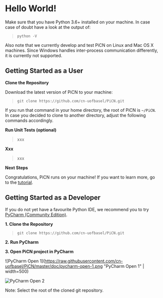 # Hello World!

Make sure that you have Python 3.6+ installed on your machine. In case case of doubt have a look at the output of:

> `python -V`

Also note that we currently develop and test PiCN on Linux and Mac OS X machines. Since Windows handles inter-process communication differently, it is currently not supported.

## Getting Started as a User

**Clone the Repository**

Download the latest version of PiCN to your machine:

> `git clone https://github.com/cn-uofbasel/PiCN.git`

If you run that command in your home directory, the root of PiCN is `~/PiCN`. In case you decided to clone to another directory, adjust the following commands accordingly.

**Run Unit Tests (optional)**

> xxx

**Xxx**

> xxx

**Next Steps**

Congratulations, PiCN runs on your machine! If you want to learn more, go to the [tutorial](tutorial.md).  


## Getting Started as a Developer

If you do not yet have a favourite Python IDE, we recommend you to try [PyCharm (Community Edition)](https://www.jetbrains.com/pycharm/download).

**1. Clone the Repository**

> `git clone https://github.com/cn-uofbasel/PiCN.git`

**2. Run PyCharm**

**3. Open PiCN project in PyCharm**

![PyCharm Open 1](https://raw.githubusercontent.com/cn-uofbasel/PiCN/master/doc/pycharm-open-1.png "PyCharm Open 1" | width=500)

![PyCharm Open 2](https://raw.githubusercontent.com/cn-uofbasel/PiCN/master/doc/pycharm-open-2.png "PyCharm Open 2")

Note: Select the root of the cloned git repository.
